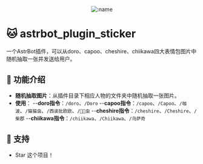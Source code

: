 </div>

<div align="center">

![:name](https://count.getloli.com/@astrbot_plugin_sticker?name=astrbot_plugin_sticker&theme=original-new&padding=7&offset=0&align=top&scale=1&pixelated=1&darkmode=auto)

</div>




# 🐱 astrbot_plugin_sticker

一个AstrBot插件，可以从doro、capoo、cheshire、chiikawa四大表情包图片中随机抽取一张并发送给用户。

## 🚀 功能介绍

- **随机抽取图片**：从插件目录下相应人物的文件夹中随机抽取一张图片。
- **使用**：
--**doro指令**：`/doro`、`/Doro`
--**capoo指令**：`/capoo`、`/Capoo`、`/咖波`、`/猫猫虫`、`/西诶批欧欧`、`/🐷🐷虫`
--**cheshire指令**：`/cheshire`、`/Cheshire`、`/柴郡`
--**chiikawa指令**：`/chiikawa`、`/Chiikawa`、`/乌萨奇`

## 🌟 支持

- Star 这个项目！